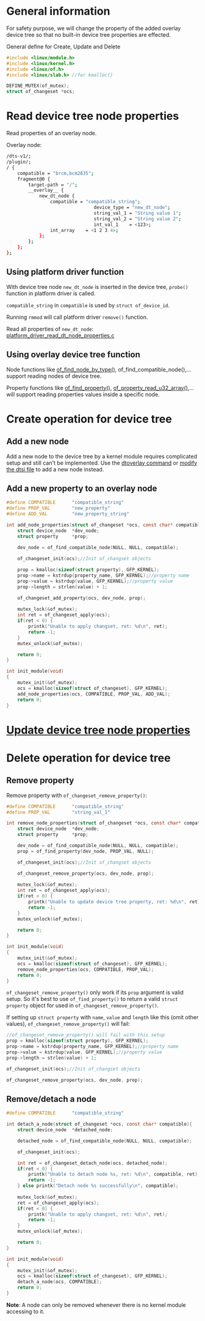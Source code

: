# General information

For safety purpose, we will change the property of the added overlay device tree so that no built-in device tree properties are effected.

General define for Create, Update and Delete

```c
#include <linux/module.h>
#include <linux/kernel.h>
#include <linux/of.h>
#include <linux/slab.h> //for kmalloc()

DEFINE_MUTEX(of_mutex);
struct of_changeset *ocs;
```

# Read device tree node properties

Read properties of an overlay node.

Overlay node:

```sh
/dts-v1/;
/plugin/;
/ {
	compatible = "brcm,bcm2835";
	fragment@0 {
        target-path = "/";
		__overlay__ {
			new_dt_node {
				compatible = "compatible_string";
                                device_type = "new_dt_node";
                                string_val_1 = "String value 1";
                                string_val_2 = "String value 2";
                                int_val_1    = <123>;
				int_array	 = <1 2 3 4>;
			};
		};
	};
};
```

## Using platform driver function

With device tree node ``new_dt_node`` is inserted in the device tree, ``probe()`` function in platform driver is called.

``compatible_string`` in ``compatible`` is used by ``struct of_device_id``.

Running ``rmmod`` will call platform driver ``remove()`` function.

Read all properties of ``new_dt_node``: [platform_driver_read_dt_node_properties.c](platform_driver_read_dt_node_properties.c)

## Using overlay device tree function

Node functions like [of_find_node_by_type()](API.md#of_find_node_by_type), of_find_compatible_node(),... support reading nodes of device tree.

Property functions like [of_find_property()](API.md#of_find_property), [of_property_read_u32_array()](API.md#of_property_read_u32_array),... will support reading properties values inside a specific node.

# Create operation for device tree

## Add a new node

Add a new node to the device tree by a kernel module requires complicated setup and still can't be implemented. Use the [dtoverlay command](Device%20tree%20overlay.md#create-an-overlay-device-tree-node) or [modify the dtsi file](Add%20a%20new%20node%20to%20device%20tree%20by%20dtsi%20file%20modification.md) to add a new node instead.

## Add a new property to an overlay node

```c
#define COMPATIBLE    	"compatible_string"
#define PROP_VAL     	"new_property"
#define ADD_VAL   		"new_property_string"

int add_node_properties(struct of_changeset *ocs, const char* compatible, const char* property_name, const char *value){
	struct device_node  *dev_node;
	struct property  	*prop;

	dev_node = of_find_compatible_node(NULL, NULL, compatible);
	
	of_changeset_init(ocs);//Init of_changset objects

	prop = kmalloc(sizeof(struct property), GFP_KERNEL);
	prop->name = kstrdup(property_name, GFP_KERNEL);//property name
	prop->value = kstrdup(value, GFP_KERNEL);//property value
	prop->length = strlen(value) + 1;

	of_changeset_add_property(ocs, dev_node, prop);
	
	mutex_lock(&of_mutex);
	int ret = of_changeset_apply(ocs);
	if(ret < 0) {
		printk("Unable to apply changset, ret: %d\n", ret);
		return -1;
	}
	mutex_unlock(&of_mutex);

	return 0; 
}

int init_module(void)
{
	mutex_init(&of_mutex);
    ocs = kmalloc(sizeof(struct of_changeset), GFP_KERNEL);
	add_node_properties(ocs, COMPATIBLE, PROP_VAL, ADD_VAL);	
	return 0;
}
```

# [Update device tree node properties](Update%20device%20tree%20node%20properties.md)

# Delete operation for device tree

## Remove property

Remove property with ``of_changeset_remove_property()``:

```c
#define COMPATIBLE    	"compatible_string"
#define PROP_VAL     	"string_val_1"

int remove_node_properties(struct of_changeset *ocs, const char* compatible, const char* property_name){
	struct device_node  *dev_node;
	struct property  	*prop;

	dev_node = of_find_compatible_node(NULL, NULL, compatible);
	prop = of_find_property(dev_node, PROP_VAL, NULL);

	of_changeset_init(ocs);//Init of_changset objects

	of_changeset_remove_property(ocs, dev_node, prop);
	
	mutex_lock(&of_mutex);
	int ret = of_changeset_apply(ocs);
	if(ret < 0) {
		printk("Unable to update device tree property, ret: %d\n", ret);
		return -1;
	}
	mutex_unlock(&of_mutex);

	return 0; 
}

int init_module(void)
{
	mutex_init(&of_mutex);
    ocs = kmalloc(sizeof(struct of_changeset), GFP_KERNEL);
	remove_node_properties(ocs, COMPATIBLE, PROP_VAL);	
	return 0;
}
```

``of_changeset_remove_property()`` only work if its ``prop`` argument is valid setup. So it's best to use ``of_find_property()`` to return a valid ``struct property`` object for used in ``of_changeset_remove_property()``.

If setting up ``struct property`` with ``name``, ``value`` and ``length`` like this (omit other values), ``of_changeset_remove_property()`` will fail:

```c
//of_changeset_remove_property() will fail with this setup
prop = kmalloc(sizeof(struct property), GFP_KERNEL);
prop->name = kstrdup(property_name, GFP_KERNEL);//property name
prop->value = kstrdup(value, GFP_KERNEL);//property value
prop->length = strlen(value) + 1;

of_changeset_init(ocs);//Init of_changset objects

of_changeset_remove_property(ocs, dev_node, prop);
```

## Remove/detach a node

```c
#define COMPATIBLE    	"compatible_string"

int detach_a_node(struct of_changeset *ocs, const char* compatible){
	struct device_node  *detached_node;

	detached_node = of_find_compatible_node(NULL, NULL, compatible);

	of_changeset_init(ocs);

	int ret = of_changeset_detach_node(ocs, detached_node);
	if(ret < 0) {
		printk("Unable to detach node %s, ret: %d\n", compatible, ret);
		return -1;
	} else printk("Detach node %s successfully\n", compatible);
	
	mutex_lock(&of_mutex);
	ret = of_changeset_apply(ocs);
	if(ret < 0) {
		printk("Unable to apply changset, ret: %d\n", ret);
		return -1;
	}
	mutex_unlock(&of_mutex);

	return 0; 
}

int init_module(void)
{
	mutex_init(&of_mutex);
    ocs = kmalloc(sizeof(struct of_changeset), GFP_KERNEL);
	detach_a_node(ocs, COMPATIBLE);	
	return 0;
}
```

**Note**: A node can only be removed whenever there is no kernel module accessing to it.
